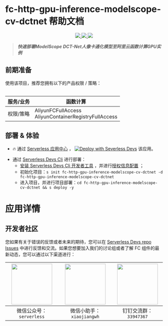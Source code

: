 # fc-http-gpu-inference-modelscope-cv-dctnet 帮助文档

<p align="center" class="flex justify-center">
    <a href="https://www.serverless-devs.com" class="ml-1">
    <img src="http://editor.devsapp.cn/icon?package=fc-http-gpu-inference-modelscope-cv-dctnet&type=packageType">
  </a>
  <a href="http://www.devsapp.cn/details.html?name=fc-http-gpu-inference-modelscope-cv-dctnet" class="ml-1">
    <img src="http://editor.devsapp.cn/icon?package=fc-http-gpu-inference-modelscope-cv-dctnet&type=packageVersion">
  </a>
  <a href="http://www.devsapp.cn/details.html?name=fc-http-gpu-inference-modelscope-cv-dctnet" class="ml-1">
    <img src="http://editor.devsapp.cn/icon?package=fc-http-gpu-inference-modelscope-cv-dctnet&type=packageDownload">
  </a>
</p>

<description>

> ***快速部署ModelScope DCT-Net人像卡通化模型至阿里云函数计算GPU实例***

</description>

<table>

## 前期准备
使用该项目，推荐您拥有以下的产品权限 / 策略：

| 服务/业务 | 函数计算 |     
| --- |  --- |   
| 权限/策略 | AliyunFCFullAccess</br>AliyunContainerRegistryFullAccess |     


</table>

<codepre id="codepre">



</codepre>

<deploy>

## 部署 & 体验

<appcenter>

- :fire: 通过 [Serverless 应用中心](https://fcnext.console.aliyun.com/applications/create?template=fc-http-gpu-inference-modelscope-cv-dctnet) ，
[![Deploy with Severless Devs](https://img.alicdn.com/imgextra/i1/O1CN01w5RFbX1v45s8TIXPz_!!6000000006118-55-tps-95-28.svg)](https://fcnext.console.aliyun.com/applications/create?template=fc-http-gpu-inference-modelscope-cv-dctnet)  该应用。 

</appcenter>

- 通过 [Serverless Devs Cli](https://www.serverless-devs.com/serverless-devs/install) 进行部署：
    - [安装 Serverless Devs Cli 开发者工具](https://www.serverless-devs.com/serverless-devs/install) ，并进行[授权信息配置](https://www.serverless-devs.com/fc/config) ；
    - 初始化项目：`s init fc-http-gpu-inference-modelscope-cv-dctnet -d fc-http-gpu-inference-modelscope-cv-dctnet`   
    - 进入项目，并进行项目部署：`cd fc-http-gpu-inference-modelscope-cv-dctnet && s deploy -y`

</deploy>

<appdetail id="flushContent">

# 应用详情

</appdetail>

<devgroup>

## 开发者社区

您如果有关于错误的反馈或者未来的期待，您可以在 [Serverless Devs repo Issues](https://github.com/serverless-devs/serverless-devs/issues) 中进行反馈和交流。如果您想要加入我们的讨论组或者了解 FC 组件的最新动态，您可以通过以下渠道进行：

<p align="center">

| <img src="https://serverless-article-picture.oss-cn-hangzhou.aliyuncs.com/1635407298906_20211028074819117230.png" width="130px" > | <img src="https://serverless-article-picture.oss-cn-hangzhou.aliyuncs.com/1635407044136_20211028074404326599.png" width="130px" > | <img src="https://serverless-article-picture.oss-cn-hangzhou.aliyuncs.com/1635407252200_20211028074732517533.png" width="130px" > |
|--- | --- | --- |
| <center>微信公众号：`serverless`</center> | <center>微信小助手：`xiaojiangwh`</center> | <center>钉钉交流群：`33947367`</center> | 

</p>

</devgroup>